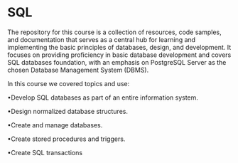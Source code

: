 ﻿# SQL
The repository for this course is a collection of resources, code samples, and documentation that serves as a central hub for learning and implementing the basic principles of databases, design, and development. It focuses on providing proficiency in basic database development and covers SQL databases foundation, with an emphasis on PostgreSQL Server as the chosen Database Management System (DBMS). 

In this course we covered topics and use: 

  •Develop SQL databases as part of an entire information system.

  •Design normalized database structures.

  •Create and manage databases.

  •Create stored procedures and triggers.

  •Create SQL transactions
